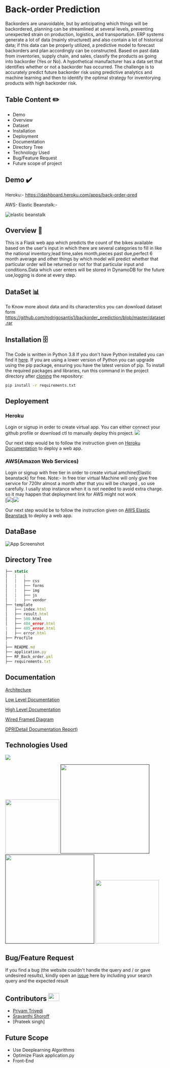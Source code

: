 # Back-order Prediction

Backorders are unavoidable, but by anticipating which things will be backordered,
planning can be streamlined at several levels, preventing unexpected strain on production, 
logistics, and transportation. ERP systems generate a lot of data (mainly structured) 
and also contain a lot of historical data; if this data can be properly utilized,
a predictive model to forecast backorders and plan accordingly can be constructed. 
Based on past data from inventories, supply chain, and sales, classify the products 
as going into backorder (Yes or No). A hypothetical manufacturer has a data set that
identifies whether or not a backorder has occurred. The challenge is to accurately
predict future backorder risk using predictive analytics and machine learning and 
then to identify the optimal strategy for inventorying products with high backorder risk.

## Table Content ✏️

 - Demo
 - Overview
 - Dataset
 - Installation
 - Deployment
 - Documentation
 - Directory Tree
 - Technology Used
 - Bug/Feature Request
 - Future scope of project
 
  





## Demo ✔️
Heroku:- https://dashboard.heroku.com/apps/back-order-pred


AWS- Elastic Beanstalk:- 

![elastic beanstalk](https://i.imgur.com/VRg18nK.gif)

  
## Overview 📜

This is a Flask web app which predicts the count of the bikes available based on the user's input in which there are several 
categories to fill in like the national inventory,lead time,sales month,pieces past due,perfect 6 month average and other things by which
model will predict whether that particular order will be returned or not for that particular input and conditions.Data which user enters will 
be stored in DynamoDB for the future use,logging is done at every step.


## DataSet 📊

To Know more about data and its characterstics you can download dataset form https://github.com/rodrigosantis1/backorder_prediction/blob/master/dataset.rar

  
## Installation 🗄️

The Code is written in Python 3.8 If you don't have Python installed you can find it [here](https://www.python.org/downloads/). 
If you are using a lower version of Python you can upgrade using the pip package, ensuring you have the latest version of pip. 
To install the required packages and libraries, run this command in the project directory after 
[cloning](https://github.com/) the repository:
```bash
pip install -r requirements.txt
```

## Deployement
### Heroku
Login or signup in order to create virtual app. You can either connect your github profile or download ctl to manually deploy this project.
[![](https://i.imgur.com/dKmlpqX.png)](https://heroku.com)

Our next step would be to follow the instruction given on 
[Heroku Documentation](https://devcenter.heroku.com/articles/getting-started-with-python) to deploy a web app.

### AWS(Amazon Web Services)
Login or signup with free tier in order to create virtual amchine(Elastic beanstack) for free. 
Note:- In free trier virtual Machine will only give free service for 720hr almost a month after that you will be charged , so use carefully. 
I usally stop instance when it is not needed to avoid extra charge. so it may happen that deployment link for AWS might not work  
[![](https://i.imgur.com/XMFtzYH.png)][![](https://i.imgur.com/cGvkZxw.png)](https://heroku.com)

Our next step would be to follow the instruction given on 
[AWS Elastic Beanstack](https://docs.aws.amazon.com/elasticbeanstalk/latest/dg/create-deploy-python-flask.html) to deploy a web app.


## DataBase

![App Screenshot]()


## Directory Tree

```javascript
├── static 
│   |   |
│   |   ├── css
│   |   ├── forms
│   |   ├── img
│   |   ├── js
│   |   ├── vendor
├── template
│   ├── index.html
│   ├── result.html
│   ├── 500.html
│   ├── 404_error.html
|   ├── 405_error.html
│   ├── error.html
├── Procfile
|
├── README.md
├── application.py
├── RF_Back_order.pkl
├── requirements.txt


```



  
## Documentation

[Architecture](https://drive.google.com/file/d/1sp_UYlxHm4Y7CjXxX3dMEm6_S1iZLqOU/view)

[Low Level Documentation](https://docs.google.com/document/d/1ORIG4IHpceO9YG3wtzAQdcDxXoJWObfZ/edit)

[High Level Documentation](https://docs.google.com/document/d/16R9nCo4p-S7hCEaJ6o7n3QWazhJoao_w/edit)

[Wired Framed Diagram](https://docs.google.com/document/d/1Zm9KC9laURXK2PvRh1E-xkGDGwU54ykG/edit?usp=drivesdk&ouid=105319800090790459262&rtpof=true&sd=true)

[DPR(Detail Documentation Report)](https://drive.google.com/file/d/174CdKcn_BNPgRClGy2V5FjrvcKF0hIAS/view?usp=drivesdk)


## Technologies Used

![](https://forthebadge.com/images/badges/made-with-python.svg)

[<img target="_blank" src="https://flask.palletsprojects.com/en/1.1.x/_images/flask-logo.png" width=170>](https://flask.palletsprojects.com/en/1.1.x/) 
[<img target="_blank" src="https://blog.vizuri.com/hs-fs/hub/342946/file-2231290146-png/Images/Logos/Partners/Amazon_Web_Services/aws_s3_logo.png" width=280>]()
[<img target="_blank" src="https://i.imgur.com/3mZlVf8.jpg" width=280>]()
[<img target="_blank" src="https://seeklogo.com/images/B/bootstrap-logo-69A1CCC10B-seeklogo.com.png" width=200>](https://getbootstrap.com/) 



## Bug/Feature Request
If you find a bug (the website couldn't handle the query and / or gave undesired results), 
kindly open an [issue](https://github.com/) here by including your search query and the expected result


## Contributors <img src="https://raw.githubusercontent.com/TheDudeThatCode/TheDudeThatCode/master/Assets/Developer.gif" width=35 height=25>


- [Priyam Trivedi](https://github.com/Priyam-Trivedi)
- [Sravanthi Shoroff](https://github.com/sravanthishoroff)
- [Prateek singh]

## Future Scope

* Use Deeplearning Algorithms
* Optimize Flask application.py
* Front-End 




